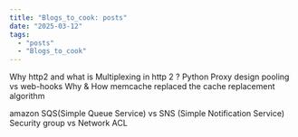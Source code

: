 ```yaml
---
title: "Blogs_to_cook: posts"
date: "2025-03-12"
tags:
  - "posts"
  - "Blogs_to_cook"
---
```


Why http2 and what is Multiplexing in http 2 ?
Python Proxy design
pooling vs web-hooks
Why & How memcache replaced the cache replacement algorithm


amazon SQS(Simple Queue Service) vs SNS (Simple Notification Service)
Security group vs Network ACL
